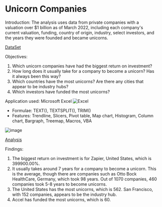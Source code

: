 # Unicorn Companies

Introduction: The analysis uses data from private companies with a valuation over $1 billion as of March 2022, including each company's current valuation, funding, country of origin, industry, select investors, and the years they were founded and became unicorns.

[DataSet](https://github.com/DiAg-2025/Excel---Unicorn-Companies/blob/main/DataSet.csv)

Objectives:
1. Which unicorn companies have had the biggest return on investment?
2. How long does it usually take for a company to become a unicorn? Has it always been this way?
3. Which countries have the most unicorns? Are there any cities that appear to be industry hubs?
4. Which investors have funded the most unicorns?

Application used: Microsoft Excel ![Excel](https://img.shields.io/badge/Tool-Excel-green)
- Formulae: TEXT(), TEXTSPLIT(), TRIM()
- Features: Trendline, Slicers, Pivot table, Map chart, Histogram, Column chart, Bargraph, Treemap, Macros, VBA

![image](https://github.com/user-attachments/assets/1fe7e289-d578-41b3-b701-73dfe62902d0)


[Analysis](https://github.com/DiAg-2025/Excel---Unicorn-Companies/blob/main/Unicorn%20Companies.xlsm)

Findings:
1. The biggest return on investment is for Zapier, United States, which is 399900.00%.
2. It usually takes around 7 years for a company to become a unicorn. This is the average, though there are companies such as Otto Bock HealthCare, Germany, which took 98 years. Out of 1070 companies, 460 companies took 5-8 years to become unicorns.
3. The United States has the most unicorns, which is 562. San Francisco, with 152 companies, appears to be the industry hub.
4. Accel has funded the most unicorns, which is 60.
